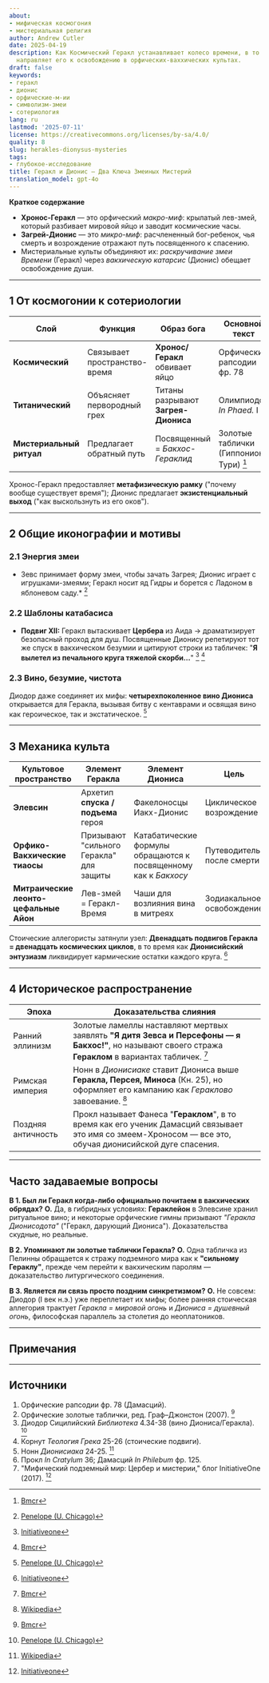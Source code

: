 ```yaml
---
about:
- мифическая космогония
- мистериальная религия
author: Andrew Cutler
date: 2025-04-19
description: Как Космический Геракл устанавливает колесо времени, в то время как Дионис
  направляет его к освобождению в орфических-ваххических культах.
draft: false
keywords:
- геракл
- дионис
- орфические-м-ии
- символизм-змеи
- сотериология
lang: ru
lastmod: '2025-07-11'
license: https://creativecommons.org/licenses/by-sa/4.0/
quality: 8
slug: herakles-dionysus-mysteries
tags:
- глубокое-исследование
title: Геракл и Дионис — Два Ключа Змеиных Мистерий
translation_model: gpt-4o
---
```


**Краткое содержание**

- **Хронос-Геракл** — это орфический *макро-миф*: крылатый лев-змей, который разбивает мировой яйцо и заводит космические часы.
- **Загрей-Дионис** — это *микро-миф*: расчлененный бог-ребенок, чья смерть и возрождение отражают путь посвященного к спасению.
- Мистериальные культы объединяют их: *раскручивание змеи Времени* (Геракл) через *вакхическую катарсис* (Дионис) обещает освобождение души.

---

## 1 От космогонии к сотериологии

| Слой | Функция | Образ бога | Основной текст |
|------|---------|------------|----------------|
| **Космический** | Связывает пространство-время | **Хронос/Геракл** обвивает яйцо | Орфические рапсодии фр. 78 |
| **Титанический** | Объясняет первородный грех | Титаны разрывают **Загрея-Диониса** | Олимпиодор *In Phaed.* I 3 |
| **Мистериальный ритуал** | Предлагает обратный путь | Посвященный = *Бакхос-Гераклид* | Золотые таблички (Гиппонион, Тури) [^oai1] |

Хронос-Геракл предоставляет **метафизическую рамку** ("почему вообще существует время"); Дионис предлагает **экзистенциальный выход** ("как выскользнуть из его оков").

---

## 2 Общие иконографии и мотивы

### 2.1 Энергия змеи
* Зевс принимает форму змеи, чтобы зачать Загрея; Дионис играет с игрушками-змеями; Геракл носит яд Гидры и борется с Ладоном в яблоневом саду.* [^oai2]

### 2.2 Шаблоны катабасиса
* **Подвиг XII:** Геракл вытаскивает **Цербера** из Аида → драматизирует безопасный проход для душ. Посвященные Дионису репетируют тот же спуск в вакхическом безумии и цитируют строки из табличек: "**Я вылетел из печального круга тяжелой скорби…**" [^oai3] [^oai1]

### 2.3 Вино, безумие, чистота
Диодор даже соединяет их мифы: **четырехпоколенное вино Диониса** открывается для Геракла, вызывая битву с кентаврами и освящая вино как героическое, так и экстатическое. [^oai2]

---

## 3 Механика культа

| Культовое пространство | Элемент Геракла | Элемент Диониса | Цель |
|------------------------|-----------------|-----------------|------|
| **Элевсин** | Архетип **спуска / подъема** героя | Факелоносцы Иакх-Дионис | Циклическое возрождение |
| **Орфико-Вакхические тиаосы** | Призывают "сильного Геракла" для защиты | Катабатические формулы обращаются к посвященному как к *Бакхосу* | Путеводитель после смерти |
| **Митраические леонто-цефальные Айон** | Лев-змей = Геракл-Время | Чаши для возлияния вина в митреях | Зодиакальное освобождение |

Стоические аллегористы затянули узел: **Двенадцать подвигов Геракла = двенадцать космических циклов**, в то время как **Дионисийский энтузиазм** ликвидирует кармические остатки каждого круга. [^oai3]

---

## 4 Историческое распространение

| Эпоха | Доказательства слияния |
|-------|------------------------|
| Ранний эллинизм | Золотые ламеллы наставляют мертвых заявлять **"Я дитя Зевса и Персефоны — я Бакхос!"**, но называют своего стража **Гераклом** в вариантах табличек. [^oai1] |
| Римская империя | Нонн в *Дионисиаке* ставит Диониса выше **Геракла, Персея, Миноса** (Кн. 25), но оформляет его кампанию как *Гераклово* завоевание. [^oai4] |
| Поздняя античность | Прокл называет Фанеса "**Гераклом**", в то время как его ученик Дамасций связывает это имя со змеем-Хроносом — все это, обучая дионисийской дуге спасения. |

---

## Часто задаваемые вопросы <!-- сохраняет поддержку схемы FAQPage -->

**В 1. Был ли Геракл когда-либо официально почитаем в вакхических обрядах?**
**О.** Да, в гибридных условиях: **Гераклейон** в Элевсине хранил ритуальное вино; и некоторые орфические гимны призывают *"Геракла Дионисодота"* ("Геракл, дарующий Диониса"). Доказательства скудные, но реальные.

**В 2. Упоминают ли золотые таблички Геракла?**
**О.** Одна табличка из Пелинны обращается к стражу подземного мира как к **"сильному Гераклу"**, прежде чем перейти к вакхическим паролям — доказательство литургического соединения.

**В 3. Является ли связь просто поздним синкретизмом?**
**О.** Не совсем: Диодор (I век н.э.) уже переплетает их мифы; более ранняя стоическая аллегория трактует *Геракла = мировой огонь* и *Диониса = душевный огонь*, философская параллель за столетия до неоплатоников.

---

## Примечания

[^oai1]: [Bmcr](https://bmcr.brynmawr.edu/2008/2008.10.16/)
[^oai2]: [Penelope (U. Chicago)](https://penelope.uchicago.edu/Thayer/E/Roman/Texts/Diodorus_Siculus/4B%2A.html)
[^oai3]: [Initiativeone](https://initiativeone.blogspot.com/2017/01/mythic-underworld-cerebus-and-mysteries.html)
[^oai4]: [Wikipedia](https://en.wikipedia.org/wiki/Dionysiaca)
[^orpic-egg]: Дамасций, *De Principiis* I 316; змея Хронос-Геракл разбивает яйцо.

---

## Источники

1. Орфические рапсодии фр. 78 (Дамасций).
2. Орфические золотые таблички, ред. Граф–Джонстон (2007). [^oai1]
3. Диодор Сицилийский *Библиотека* 4.34-38 (вино Диониса/Геракла). [^oai2]
4. Корнут *Теология Грека* 25-26 (стоические подвиги).
5. Нонн *Дионисиака* 24-25. [^oai4]
6. Прокл *In Cratylum* 36; Дамасций *In Philebum* фр. 125.
7. "Мифический подземный мир: Цербер и мистерии," блог InitiativeOne (2017). [^oai3]